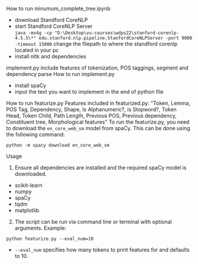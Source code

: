How to run minumum_complete_tree.ipynb
- download Standford CoreNLP
- start Standford CoreNLP Server  
    `java -mx4g -cp "D:\Desktop\vu-courses\wdps22\stanford-corenlp-4.5.5\*" edu.stanford.nlp.pipeline.StanfordCoreNLPServer -port 9000 -timeout 15000`
    change the filepath to where the standford corenlp located in your pc
- install nltk and dependencies


implement.py include features of tokenization, POS taggings, segment and dependency parse
How to run implement.py
- install spaCy
- input the text you want to implement in the end of python file


How to run featurize.py
Features included in featurized.py:
"Token, Lemma, POS Tag, Dependency, Shape, Is Alphanumeric?, is Stopword?, Token Head, Token Child, Path Length, Previous POS, Previous dependency, Constituent tree, Morphological features" 
To run the featurize.py, you need to download the `en_core_web_sm` model from spaCy. This can be done using the following command:

```
python -m spacy download en_core_web_sm
```

Usage

1. Ensure all dependencies are installed and the required spaCy model is downloaded.

- scikit-learn
- numpy
- spaCy
- tqdm
- matplotlib

2. The script can be run via command line or terminal with optional arguments. Example:

```
python featurize.py --eval_num=10
```

- `--eval_num` specifies how many tokens to print features for and defaults to 10.
